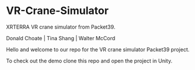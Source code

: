 # VR-Crane-Simulator
XRTERRA VR crane simulator from Packet39.

Donald Choate | Tina Shang | Walter McCord

Hello and welcome to our repo for the VR crane simulator Packet39 project.

To check out the demo clone this repo and open the project in Unity.
